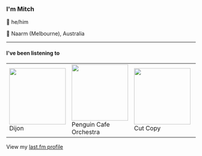 <article><h3>I&#x27;m Mitch</h3><section><p>👨 he/him</p><p>📍 Naarm (Melbourne), Australia</p></section><hr/><section><h4>I&#x27;ve been listening to</h4><table><tbody><td><img src="https://lastfm.freetls.fastly.net/i/u/174s/ef271e2c74fd7d27cc8aa3ac0b709502.png" height="150px" alt="" role="presentation"/><br/>Dijon</td><td><img src="https://lastfm.freetls.fastly.net/i/u/174s/835ba2d160f34ec7ce33d0baa4c23d49.png" height="150px" alt="" role="presentation"/><br/>Penguin Cafe Orchestra</td><td><img src="https://lastfm.freetls.fastly.net/i/u/174s/dcce04ead24c41f3857b37d498fca417.png" height="150px" alt="" role="presentation"/><br/>Cut Copy</td><td><img src="https://lastfm.freetls.fastly.net/i/u/174s/e7631da59dee4667c61af8a1767d566f.png" height="150px" alt="" role="presentation"/><br/>Arthur Russell</td><td><img src="https://lastfm.freetls.fastly.net/i/u/174s/d06e8f6152444b46a0667d938e7fdbb5.png" height="150px" alt="" role="presentation"/><br/>Carly Rae Jepsen</td></tbody></table><span>View my <a href="https://www.last.fm/user/my-slab">last.fm profile</a></span></section></article>
